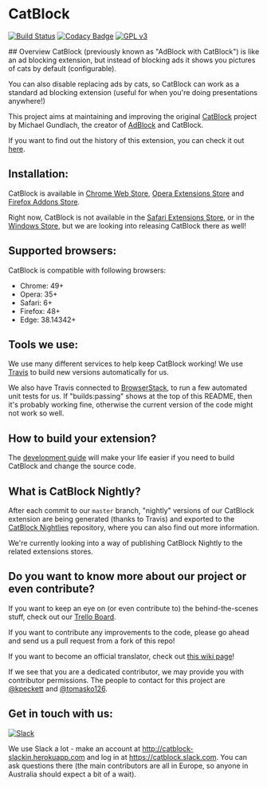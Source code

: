 CatBlock
========
[![Build Status](https://travis-ci.org/CatBlock/catblock.svg?branch=master)](https://travis-ci.org/CatBlock/catblock)
[![Codacy Badge](https://api.codacy.com/project/badge/Grade/cc8d000f77bb427caa8b0293d9b5d225)](https://www.codacy.com/app/tomastaro/catblock?utm_source=github.com&amp;utm_medium=referral&amp;utm_content=CatBlock/catblock&amp;utm_campaign=Badge_Grade)
[![GPL v3](https://img.shields.io/badge/License-GPLv3-blue.svg)](https://github.com/CatBlock/catblock/blob/master/LICENSE.txt)

## Overview
CatBlock (previously known as "AdBlock with CatBlock") is like an ad blocking extension, but instead of blocking ads it shows you pictures of cats by default (configurable).

You can also disable replacing ads by cats, so CatBlock can work as a standard ad blocking extension (useful for when you're doing presentations anywhere!)

This project aims at maintaining and improving the original [CatBlock](http://blog.getadblock.com/2012/04/catblock-lives-on.html) project by Michael Gundlach, the creator of [AdBlock](https://getadblock.com) and CatBlock.

If you want to find out the history of this extension, you can check it out [here](https://github.com/CatBlock/catblock/wiki/History).

## Installation:
CatBlock is available in [Chrome Web Store](https://chrome.google.com/webstore/detail/catblock/mdcgnhlfpnbeieiiccmebgkfdebafodo),
[Opera Extensions Store](https://addons.opera.com/sk/extensions/details/adblock-with-catblock/?display=en) and [Firefox Addons Store](https://addons.mozilla.org/en/firefox/addon/adblock-with-catblock/).

Right now, CatBlock is not available in the [Safari Extensions Store](https://safari-extensions.apple.com), or in the [Windows Store](https://www.microsoft.com/en-us/windows/windows-10-apps), but we are looking into releasing CatBlock there as well!

## Supported browsers:
CatBlock is compatible with following browsers:
- Chrome: 49+
- Opera: 35+
- Safari: 6+
- Firefox: 48+
- Edge: 38.14342+

## Tools we use:
We use many different services to help keep CatBlock working! We use [Travis](http://travis-ci.org) to build new versions automatically for us.

We also have Travis connected to [BrowserStack](http://browserstack.com), to run a few automated unit tests for us. If "builds:passing" shows at the top of this README, then it's probably working fine, otherwise the current version of the code might not work so well.

## How to build your extension?
The [development guide](https://github.com/CatBlock/catblock/blob/master/BUILDING.md) will make your life easier if you need to build CatBlock and change the source code.

## What is CatBlock Nightly?
After each commit to our ```master``` branch, "nightly" versions of our CatBlock extension are being generated (thanks to Travis) and exported to the [CatBlock Nightlies](https://github.com/CatBlock/catblock-nightlies) repository, where you can also find out more information.

We're currently looking into a way of publishing CatBlock Nightly to the related extensions stores.

## Do you want to know more about our project or even contribute?
If you want to keep an eye on (or even contribute to) the behind-the-scenes stuff, check out our [Trello Board](https://trello.com/catblock).

If you want to contribute any improvements to the code, please go ahead and send us a pull request from a fork of this repo!

If you want to become an official translator, check out [this wiki page](https://github.com/CatBlock/catblock/wiki/Translators)!

If we see that you are a dedicated contributor, we may provide you with contributor permissions.
The people to contact for this project are [@kpeckett](https://github.com/kpeckett) and [@tomasko126](https://github.com/tomasko126).

## Get in touch with us:
[![Slack](http://catblock-slackin.herokuapp.com/badge.svg)](http://catblock-slackin.herokuapp.com)

We use Slack a lot - make an account at <http://catblock-slackin.herokuapp.com> and log in at <https://catblock.slack.com>. You can ask questions there (the main contributors are all in Europe, so anyone in Australia should expect a bit of a wait).